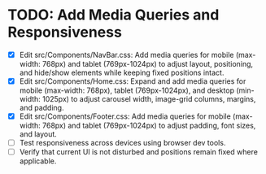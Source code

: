 # TODO: Add Media Queries and Responsiveness

- [x] Edit src/Components/NavBar.css: Add media queries for mobile (max-width: 768px) and tablet (769px-1024px) to adjust layout, positioning, and hide/show elements while keeping fixed positions intact.
- [x] Edit src/Components/Home.css: Expand and add media queries for mobile (max-width: 768px), tablet (769px-1024px), and desktop (min-width: 1025px) to adjust carousel width, image-grid columns, margins, and padding.
- [x] Edit src/Components/Footer.css: Add media queries for mobile (max-width: 768px) and tablet (769px-1024px) to adjust padding, font sizes, and layout.
- [ ] Test responsiveness across devices using browser dev tools.
- [ ] Verify that current UI is not disturbed and positions remain fixed where applicable.
